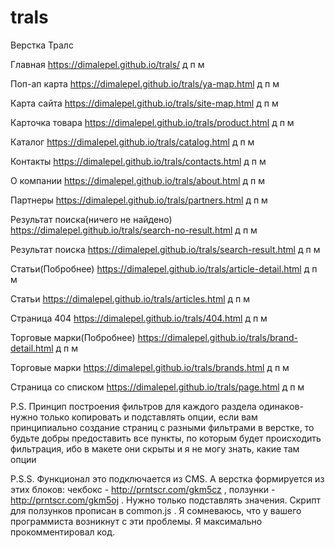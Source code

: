 # trals
Верстка Тралс

Главная https://dimalepel.github.io/trals/ д п м

Поп-ап карта https://dimalepel.github.io/trals/ya-map.html д п м

Карта сайта https://dimalepel.github.io/trals/site-map.html д п м

Карточка товара https://dimalepel.github.io/trals/product.html д п м

Каталог https://dimalepel.github.io/trals/catalog.html д п м

Контакты https://dimalepel.github.io/trals/contacts.html д п м

О компании https://dimalepel.github.io/trals/about.html д п м

Партнеры https://dimalepel.github.io/trals/partners.html д п м

Результат поиска(ничего не найдено) https://dimalepel.github.io/trals/search-no-result.html д п м

Результат поиска https://dimalepel.github.io/trals/search-result.html д п м

Статьи(Побробнее) https://dimalepel.github.io/trals/article-detail.html д п м

Статьи https://dimalepel.github.io/trals/articles.html д п м

Страница 404 https://dimalepel.github.io/trals/404.html д п м

Торговые марки(Побробнее) https://dimalepel.github.io/trals/brand-detail.html д п м

Торговые марки https://dimalepel.github.io/trals/brands.html д п м

Страница со списком https://dimalepel.github.io/trals/page.html д п м

P.S. Принцип построения фильтров для каждого раздела одинаков-нужно только копировать и подставлять опции, если вам принципиально создание страниц с разными фильтрами в верстке, то будьте добры предоставить все пункты, по которым будет происходить фильтрация, ибо в макете они скрыты и я не могу знать, какие там опции

P.S.S. Функционал это подключается из CMS. А верстка формируется из этих блоков: чекбокс - http://prntscr.com/gkm5cz , ползунки - http://prntscr.com/gkm5oj . Нужно только подставлять значения. Скрипт для ползунков прописан в common.js . Я сомневаюсь, что у вашего программиста возникнут с эти проблемы. Я максимально прокомментировал код.